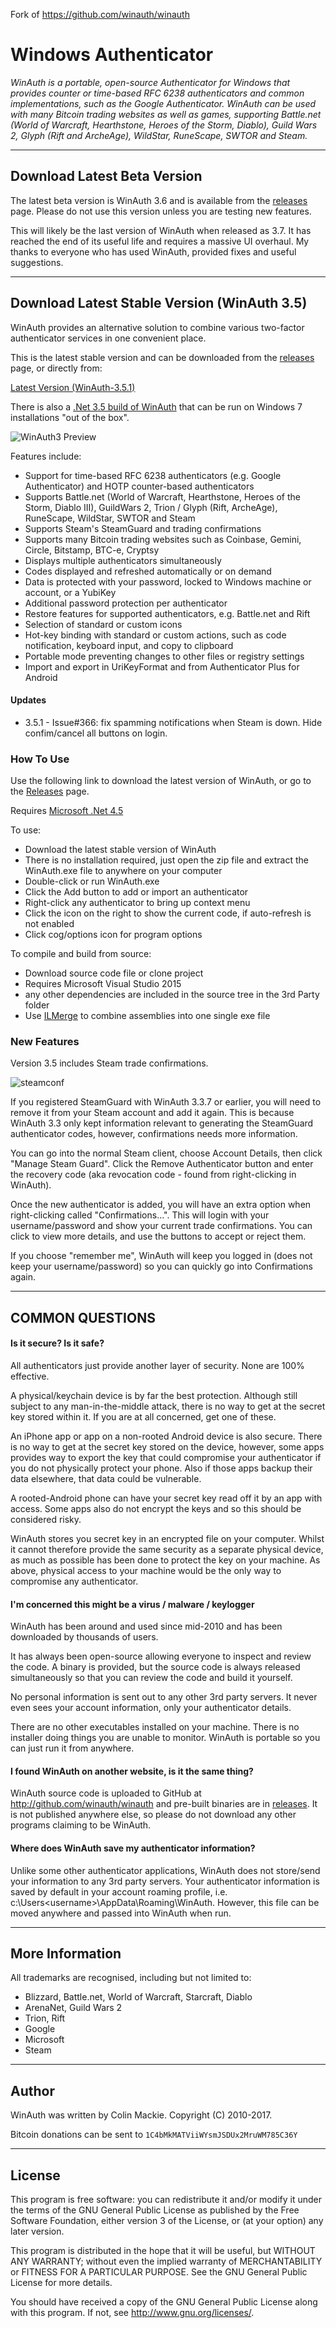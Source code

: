 Fork of https://github.com/winauth/winauth

# Windows Authenticator

*WinAuth is a portable, open-source Authenticator for Windows that provides counter or time-based RFC 6238 authenticators and common implementations, such as the Google Authenticator. WinAuth can be used with many Bitcoin trading websites as well as games, supporting Battle.net (World of Warcraft, Hearthstone, Heroes of the Storm, Diablo), Guild Wars 2, Glyph (Rift and ArcheAge), WildStar, RuneScape, SWTOR and Steam.*

----

## Download Latest Beta Version

The latest beta version is WinAuth 3.6 and is available from the [releases](https://github.com/winauth/winauth/releases) page. Please do not use this version unless you are testing new features.

This will likely be the last version of WinAuth when released as 3.7. It has reached the end of its useful life and requires a massive UI overhaul. My thanks to everyone who has used WinAuth, provided fixes and useful suggestions.

----

## Download Latest Stable Version (WinAuth 3.5)

WinAuth provides an alternative solution to combine various two-factor authenticator services in one convenient place.

This is the latest stable version and can be downloaded from the [releases](https://github.com/winauth/winauth/releases) page, or directly from:

[Latest Version (WinAuth-3.5.1)](https://github.com/winauth/winauth/releases/download/3.5.1/WinAuth-3.5.1.zip)

There is also a [.Net 3.5 build of WinAuth](https://github.com/winauth/winauth/releases/download/3.5.1/WinAuth-3.5.1-NET35.zip) that can be run on Windows 7 installations "out of the box".

<img src="https://winauth.github.io/winauth/images/winauth3-preview.png" alt="WinAuth3 Preview" />

Features include:

  * Support for time-based RFC 6238 authenticators (e.g. Google Authenticator) and HOTP counter-based authenticators
  * Supports Battle.net (World of Warcraft, Hearthstone, Heroes of the Storm, Diablo III), GuildWars 2, Trion / Glyph (Rift, ArcheAge), RuneScape, WildStar, SWTOR and Steam
  * Supports Steam's SteamGuard and trading confirmations
  * Supports many Bitcoin trading websites such as Coinbase, Gemini, Circle, Bitstamp, BTC-e, Cryptsy
  * Displays multiple authenticators simultaneously
  * Codes displayed and refreshed automatically or on demand
  * Data is protected with your password, locked to Windows machine or account, or a YubiKey
  * Additional password protection per authenticator
  * Restore features for supported authenticators, e.g. Battle.net and Rift
  * Selection of standard or custom icons
  * Hot-key binding with standard or custom actions, such as code notification, keyboard input, and copy to clipboard
  * Portable mode preventing changes to other files or registry settings
  * Import and export in UriKeyFormat and from Authenticator Plus for Android 

#### Updates

  * 3.5.1 - Issue#366: fix spamming notifications when Steam is down. Hide confim/cancel all buttons on login.

### How To Use

Use the following link to download the latest version of WinAuth, or go to the [Releases](https://github.com/winauth/winauth/releases) page.

Requires [Microsoft .Net 4.5](http://www.microsoft.com/en-us/download/details.aspx?id=30653)

To use:
  * Download the latest stable version of WinAuth
  * There is no installation required, just open the zip file and extract the WinAuth.exe file to anywhere on your computer
  * Double-click or run WinAuth.exe
  * Click the Add button to add or import an authenticator
  * Right-click any authenticator to bring up context menu
  * Click the icon on the right to show the current code, if auto-refresh is not enabled
  * Click cog/options icon for program options

To compile and build from source:
  * Download source code file or clone project
  * Requires Microsoft Visual Studio 2015
  * any other dependencies are included in the source tree in the 3rd Party folder
  * Use [ILMerge](http://research.microsoft.com/en-us/people/mbarnett/ilmerge.aspx ) to combine assemblies into one single exe file

### New Features

Version 3.5 includes Steam trade confirmations.

<img src="https://winauth.github.io/winauth/images/2013/07/steamconf1.png" alt="steamconf" class="aligncenter" />

If you registered SteamGuard with WinAuth 3.3.7 or earlier, you will need to remove it from your Steam account and add it again. This is because WinAuth 3.3 only kept information relevant to generating the SteamGuard authenticator codes, however, confirmations needs more information.

You can go into the normal Steam client, choose Account Details, then click "Manage Steam Guard". Click the Remove Authenticator button and enter the recovery code (aka revocation code - found from right-clicking in WinAuth).

Once the new authenticator is added, you will have an extra option when right-clicking called "Confirmations...". This will login with your username/password and show your current trade confirmations. You can click to view more details, and use the buttons to accept or reject them.

If you choose "remember me", WinAuth will keep you logged in (does not keep your username/password) so you can quickly go into Confirmations again.

----

## COMMON QUESTIONS

#### Is it secure? Is it safe?

All authenticators just provide another layer of security. None are 100% effective.

A physical/keychain device is by far the best protection. Although still subject to any man-in-the-middle attack, there is no way to get at the secret key stored within it. If you are at all concerned, get one of these.

An iPhone app or app on a non-rooted Android device is also secure. There is no way to get at the secret key stored on the device, however, some apps provides way to export the key that could compromise your authenticator if you do not physically protect your phone. Also if those apps backup their data elsewhere, that data could be vulnerable.

A rooted-Android phone can have your secret key read off it by an app with access. Some apps also do not encrypt the keys and so this should be considered risky.

WinAuth stores you secret key in an encrypted file on your computer. Whilst it cannot therefore provide the same security as a separate physical device, as much as possible has been done to protect the key on your machine. As above, physical access to your machine would be the only way to compromise any authenticator.

#### I'm concerned this might be a virus / malware / keylogger

WinAuth has been around and used since mid-2010 and has been downloaded by thousands of users.

It has always been open-source allowing everyone to inspect and review the code. A binary is provided, but the source code is always released simultaneously so that you can review the code and build it yourself.

No personal information is sent out to any other 3rd party servers. It never even sees your account information, only your authenticator details.

There are no other executables installed on your machine. There is no installer doing things you are unable to monitor. WinAuth is portable so you can just run it from anywhere.

#### I found WinAuth on another website, is it the same thing?

WinAuth source code is uploaded to GitHub at http://github.com/winauth/winauth and pre-built binaries are in [releases](https://github.com/winauth/winauth/releases). It is not published anywhere else, so please do not download any other programs claiming to be WinAuth.

#### Where does WinAuth save my authenticator information?

Unlike some other authenticator applications, WinAuth does not store/send your information to any 3rd party servers. Your authenticator information is saved by default in your account roaming profile, i.e. c:\Users\<username>\AppData\Roaming\WinAuth. However, this file can be moved anywhere and passed into WinAuth when run.

----

## More Information

All trademarks are recognised, including but not limited to:

  * Blizzard, Battle.net, World of Warcraft, Starcraft, Diablo
  * ArenaNet, Guild Wars 2
  * Trion, Rift
  * Google
  * Microsoft
  * Steam

----

## Author

WinAuth was written by Colin Mackie. Copyright (C) 2010-2017.

Bitcoin donations can be sent to `1C4bMkMATViiWYsmJSDUx2MruWM785C36Y`

----

## License

This program is free software: you can redistribute it and/or modify it under the terms of the GNU General Public License as published by the Free Software Foundation, either version 3 of the License, or (at your option) any later version.

This program is distributed in the hope that it will be useful, but WITHOUT ANY WARRANTY; without even the implied warranty of MERCHANTABILITY or FITNESS FOR A PARTICULAR PURPOSE.  See the GNU General Public License for more details.

You should have received a copy of the GNU General Public License  along with this program.  If not, see http://www.gnu.org/licenses/.
